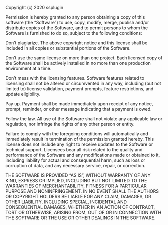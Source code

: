 Copyright (c) 2020 ssplugin

Permission is hereby granted to any person obtaining a copy of this software (the “Software”) to use, copy, modify, merge, publish and/or distribute copies of the Software, and to permit persons to whom the Software is furnished to do so, subject to the following conditions:

Don’t plagiarize. The above copyright notice and this license shall be included in all copies or substantial portions of the Software.

Don’t use the same license on more than one project. Each licensed copy of the Software shall be actively installed in no more than one production environment at a time.

Don’t mess with the licensing features. Software features related to licensing shall not be altered or circumvented in any way, including (but not limited to) license validation, payment prompts, feature restrictions, and update eligibility.

Pay up. Payment shall be made immediately upon receipt of any notice, prompt, reminder, or other message indicating that a payment is owed.

Follow the law. All use of the Software shall not violate any applicable law or regulation, nor infringe the rights of any other person or entity.

Failure to comply with the foregoing conditions will automatically and immediately result in termination of the permission granted hereby. This license does not include any right to receive updates to the Software or technical support. Licensees bear all risk related to the quality and performance of the Software and any modifications made or obtained to it, including liability for actual and consequential harm, such as loss or corruption of data, and any necessary service, repair, or correction.

THE SOFTWARE IS PROVIDED “AS IS”, WITHOUT WARRANTY OF ANY KIND, EXPRESS OR IMPLIED, INCLUDING BUT NOT LIMITED TO THE WARRANTIES OF MERCHANTABILITY, FITNESS FOR A PARTICULAR PURPOSE AND NONINFRINGEMENT. IN NO EVENT SHALL THE AUTHORS OR COPYRIGHT HOLDERS BE LIABLE FOR ANY CLAIM, DAMAGES, OR OTHER LIABILITY, INCLUDING SPECIAL, INCIDENTAL AND CONSEQUENTIAL DAMAGES, WHETHER IN AN ACTION OF CONTRACT, TORT OR OTHERWISE, ARISING FROM, OUT OF OR IN CONNECTION WITH THE SOFTWARE OR THE USE OR OTHER DEALINGS IN THE SOFTWARE.